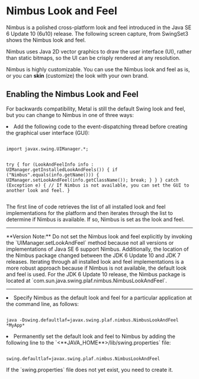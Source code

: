 
# Nimbus Look and Feel

Nimbus is a polished cross-platform look and feel introduced in the Java SE 6 Update 10 (6u10) release. The following screen capture, from SwingSet3 shows the Nimbus look and feel.

Nimbus uses Java 2D vector graphics to draw the user interface (UI), rather than static bitmaps, so the UI can be crisply rendered at any resolution.

Nimbus is highly customizable. You can use the Nimbus look and feel as is, or you can **skin** (customize) the look with your own brand.

## <a name="enable" id="enable">Enabling the Nimbus Look and Feel</a>

For backwards compatibility, Metal is still the default Swing look and feel, but you can change to Nimbus in one of three ways:

<li>Add the following code to the event-dispatching thread before creating the graphical user interface (GUI):
<pre><code>
import javax.swing.UIManager.*;

try {
    for (LookAndFeelInfo info : UIManager.getInstalledLookAndFeels()) {
        if ("Nimbus".equals(info.getName())) {
            UIManager.setLookAndFeel(info.getClassName());
            break;
        }
    }
} catch (Exception e) {
    // If Nimbus is not available, you can set the GUI to another look and feel.
}
</code></pre>
The first line of code retrieves the list of all installed look and feel implementations for the platform and then iterates through the list to determine if Nimbus is available. If so, Nimbus is set as the look and feel.
<hr />**Version Note:**&#160;Do not set the Nimbus look and feel explicitly by invoking the `UIManager.setLookAndFeel` method because not all versions or implementations of Java SE 6 support Nimbus. Additionally, the location of the Nimbus package changed between the JDK 6 Update 10 and JDK 7 releases. Iterating through all installed look and feel implementations is a more robust approach because if Nimbus is not available, the default look and feel is used. For the JDK 6 Update 10 release, the Nimbus package is located at `com.sun.java.swing.plaf.nimbus.NimbusLookAndFeel`.
<hr />
</li>
<li>Specify Nimbus as the default look and feel for a particular application at the command line, as follows:
<pre><code>
java -Dswing.defaultlaf=javax.swing.plaf.nimbus.NimbusLookAndFeel *MyApp*
</code></pre>
</li>
<li>Permanently set the default look and feel to Nimbus by adding the following line to the `&lt;**JAVA_HOME**&gt;/lib/swing.properties` file:
<pre><code>
swing.defaultlaf=javax.swing.plaf.nimbus.NimbusLookAndFeel
</code></pre>
If the `swing.properties` file does not yet exist, you need to create it.</li>
